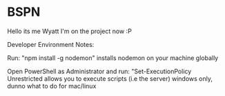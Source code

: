 # BSPN


Hello its me Wyatt I'm on the project now
:P

Developer Environment Notes:

Run: "npm install -g nodemon" 
    installs nodemon on your machine globally

Open PowerShell as Administrator and run: "Set-ExecutionPolicy Unrestricted 
    allows you to execute scripts (i.e the server)
    windows only, dunno what to do for mac/linux